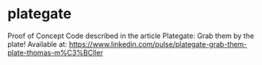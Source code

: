 # plategate
Proof of Concept Code described in the article Plategate: Grab them by the plate!  Available at: https://www.linkedin.com/pulse/plategate-grab-them-plate-thomas-m%C3%BCller

